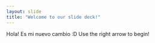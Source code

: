 ```yaml
---
layout: slide
title: "Welcome to our slide deck!"
---
```

Hola! Es mi nuevo cambio :D
Use the right arrow to begin!
